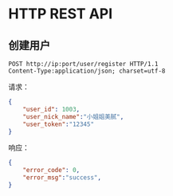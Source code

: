 # HTTP REST API

## 创建用户

```http
POST http://ip:port/user/register HTTP/1.1
Content-Type:application/json; charset=utf-8
```

请求：
```json
{
    "user_id": 1003,
    "user_nick_name":"小姐姐美腻",
    "user_token":"12345"
}
```

响应：
```json
{
    "error_code": 0,
    "error_msg":"success",
}
```